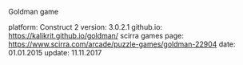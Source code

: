 Goldman game

platform: Construct 2
version: 3.0.2.1
github.io: https://kalikrit.github.io/goldman/
scirra games page: https://www.scirra.com/arcade/puzzle-games/goldman-22904
date: 01.01.2015
update: 11.11.2017
